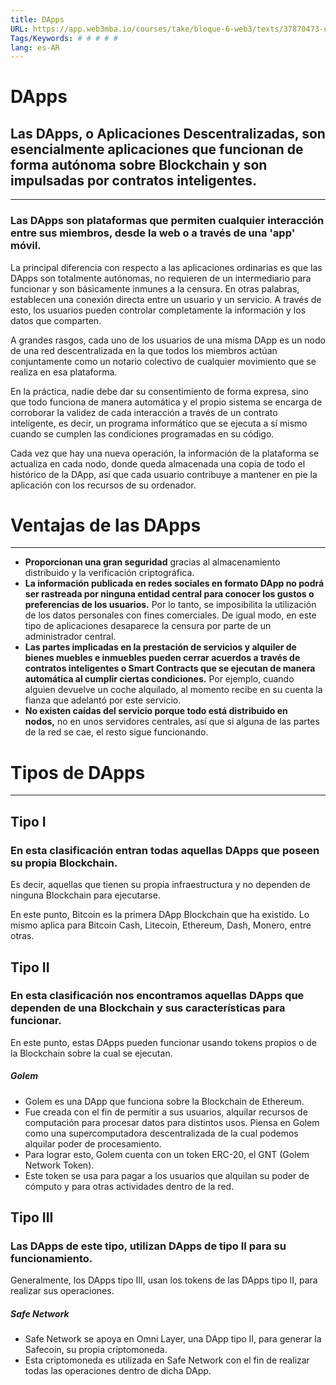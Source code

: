 ```yaml
---
title: DApps
URL: https://app.web3mba.io/courses/take/bloque-6-web3/texts/37870473-u6-01-dapps
Tags/Keywords: # # # # #
lang: es-AR
---
```

# DApps

## Las DApps, o Aplicaciones Descentralizadas, son esencialmente aplicaciones que funcionan de forma autónoma sobre Blockchain y son impulsadas por contratos inteligentes.

---

### Las DApps son plataformas que permiten cualquier interacción entre sus miembros, desde la web o a través de una 'app' móvil.

La principal diferencia con respecto a las aplicaciones ordinarias es que las DApps son totalmente autónomas, no requieren de un intermediario para funcionar y son básicamente inmunes a la censura. En otras palabras, establecen una conexión directa entre un usuario y un servicio. A través de esto, los usuarios pueden controlar completamente la información y los datos que comparten.

A grandes rasgos, cada uno de los usuarios de una misma DApp es un nodo de una red descentralizada en la que todos los miembros actúan conjuntamente como un notario colectivo de cualquier movimiento que se realiza en esa plataforma. 

En la práctica, nadie debe dar su consentimiento de forma expresa, sino que todo funciona de manera automática y el propio sistema se encarga de corroborar la validez de cada interacción a través de un contrato inteligente, es decir, un programa informático que se ejecuta a sí mismo cuando se cumplen las condiciones programadas en su código. 

Cada vez que hay una nueva operación, la información de la plataforma se actualiza en cada nodo, donde queda almacenada una copia de todo el histórico de la DApp, así que cada usuario contribuye a mantener en pie la aplicación con los recursos de su ordenador.

  

# Ventajas de las DApps

---

- **Proporcionan una gran seguridad** gracias al almacenamiento distribuido y la verificación criptográfica.
- **La información publicada en redes sociales en formato DApp no podrá ser rastreada por ninguna entidad central para conocer los gustos o preferencias de los usuarios.** Por lo tanto, se imposibilita la utilización de los datos personales con fines comerciales. De igual modo, en este tipo de aplicaciones desaparece la censura por parte de un administrador central.
- **Las partes implicadas en la prestación de servicios y alquiler de bienes muebles e inmuebles pueden cerrar acuerdos a través de contratos inteligentes o Smart Contracts que se ejecutan de manera automática al cumplir ciertas condiciones.** Por ejemplo, cuando alguien devuelve un coche alquilado, al momento recibe en su cuenta la fianza que adelantó por este servicio.
- **No existen caídas del servicio porque todo está distribuido en nodos,** no en unos servidores centrales, así que si alguna de las partes de la red se cae, el resto sigue funcionando.

  

# Tipos de DApps

---

#####   

## Tipo I

### En esta clasificación entran todas aquellas DApps que poseen su propia Blockchain. 

Es decir, aquellas que tienen su propia infraestructura y no dependen de ninguna Blockchain para ejecutarse. 

En este punto, Bitcoin es la primera DApp Blockchain que ha existido. Lo mismo aplica para Bitcoin Cash, Litecoin, Ethereum, Dash, Monero, entre otras.

#####   

## Tipo II

### En esta clasificación nos encontramos aquellas DApps que dependen de una Blockchain y sus características para funcionar. 

En este punto, estas DApps pueden funcionar usando tokens propios o de la Blockchain sobre la cual se ejecutan. 

##### Golem

- Golem es una DApp que funciona sobre la Blockchain de Ethereum. 
- Fue creada con el fin de permitir a sus usuarios, alquilar recursos de computación para procesar datos para distintos usos. Piensa en Golem como una supercomputadora descentralizada de la cual podemos alquilar poder de procesamiento. 
- Para lograr esto, Golem cuenta con un token ERC-20, el GNT (Golem Network Token). 
- Este token se usa para pagar a los usuarios que alquilan su poder de cómputo y para otras actividades dentro de la red.

#####   

## Tipo III

### Las DApps de este tipo, utilizan DApps de tipo II para su funcionamiento. 

Generalmente, los DApps tipo III, usan los tokens de las DApps tipo II, para realizar sus operaciones. 

##### Safe Network 

- Safe Network se apoya en Omni Layer, una DApp tipo II, para generar la Safecoin, su propia criptomoneda. 
- Esta criptomoneda es utilizada en Safe Network con el fin de realizar todas las operaciones dentro de dicha DApp.